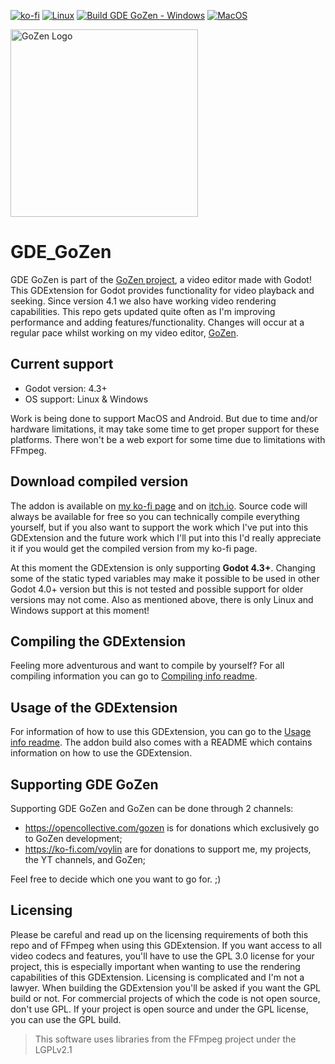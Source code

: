 [![ko-fi](https://ko-fi.com/img/githubbutton_sm.svg)](https://ko-fi.com/R6R4M1UM6) 
[![Linux](https://github.com/VoylinsGamedevJourney/gde_gozen/actions/workflows/build_linux.yml/badge.svg)](https://github.com/VoylinsGamedevJourney/gde_gozen/actions/workflows/build_linux.yml) [![Build GDE GoZen - Windows](https://github.com/VoylinsGamedevJourney/gde_gozen/actions/workflows/build_windows.yml/badge.svg)](https://github.com/VoylinsGamedevJourney/gde_gozen/actions/workflows/build_windows.yml)  [![MacOS](https://github.com/VoylinsGamedevJourney/gde_gozen/actions/workflows/build_macos.yml/badge.svg)](https://github.com/VoylinsGamedevJourney/gde_gozen/actions/workflows/build_macos.yml)

<img src="./assets/icon.svg" alt="GoZen Logo" width="300"/>

# GDE_GoZen

GDE GoZen is part of the [GoZen project](https://github.com/VoylinsGamedevJourney/GoZen), a video editor made with Godot! This GDExtension for Godot provides functionality for video playback and seeking. Since version 4.1 we also have working video rendering capabilities. This repo gets updated quite often as I'm improving performance and adding features/functionality. Changes will occur at a regular pace whilst working on my video editor, [GoZen](https://github.com/VoylinsGamedevJourney/GoZen).

## Current support

- Godot version: 4.3+
- OS support: Linux & Windows

Work is being done to support MacOS and Android. But due to time and/or hardware limitations, it may take some time to get proper support for these platforms. There won't be a web export for some time due to limitations with FFmpeg.

## Download compiled version
The addon is available on [my ko-fi page](https://ko-fi.com/s/c6ec85052b) and on [itch.io](https://voylin.itch.io/gde-gozen-video-playback-addon-for-godot). Source code will always be available for free so you can technically compile everything yourself, but if you also want to support the work which I've put into this GDExtension and the future work which I'll put into this I'd really appreciate it if you would get the compiled version from my ko-fi page.

At this moment the GDExtension is only supporting **Godot 4.3+**. Changing some of the static typed variables may make it possible to be used in other Godot 4.0+ version but this is not tested and possible support for older versions may not come. Also as mentioned above, there is only Linux and Windows support at this moment!

## Compiling the GDExtension

Feeling more adventurous and want to compile by yourself? For all compiling information you can go to [Compiling info readme](https://github.com/VoylinsGamedevJourney/gde_gozen/blob/master/COMPILE_INFO.md).

## Usage of the GDExtension

For information of how to use this GDExtension, you can go to the [Usage info readme](https://github.com/VoylinsGamedevJourney/gde_gozen/blob/master/USAGE_INFO.md). The addon build also comes with a README which contains information on how to use the GDExtension.

## Supporting GDE GoZen

Supporting GDE GoZen and GoZen can be done through 2 channels:
- https://opencollective.com/gozen is for donations which exclusively go to GoZen development;
- https://ko-fi.com/voylin are for donations to support me, my projects, the YT channels, and GoZen;

Feel free to decide which one you want to go for. ;)

## Licensing

Please be careful and read up on the licensing requirements of both this repo and of FFmpeg when using this GDExtension. If you want access to all video codecs and features, you'll have to use the GPL 3.0 license for your project, this is especially important when wanting to use the rendering capabilities of this GDExtension. Licensing is complicated and I'm not a lawyer. When building the GDExtension you'll be asked if you want the GPL build or not. For commercial projects of which the code is not open source, don't use GPL. If your project is open source and under the GPL license, you can use the GPL build.

> This software uses libraries from the FFmpeg project under the LGPLv2.1

